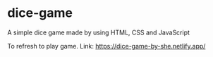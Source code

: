 # dice-game
A simple dice game made by using HTML, CSS and JavaScript

To refresh to play game.
Link: https://dice-game-by-she.netlify.app/
